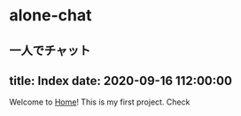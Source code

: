 # alone-chat
一人でチャット
---
title: Index
date: 2020-09-16 112:00:00
---
Welcome to [Home](http://alone.chat)! This is my first project. Check
